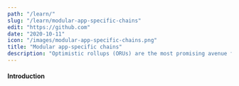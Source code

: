```yaml
---
path: "/learn/"
slug: "/learn/modular-app-specific-chains"
edit: "https://github.com"
date: "2020-10-11"
icon: "/images/modular-app-specific-chains.png"
title: "Modular app-specific chains"
description: "Optimistic rollups (ORUs) are the most promising avenue for scaling Ethereum - and blockchains in general - today. But what are they, and why are Ethereum developers and scalability researchers so excited about them?"
---
```


#### Introduction
